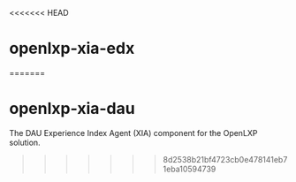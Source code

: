 <<<<<<< HEAD
# openlxp-xia-edx
=======
# openlxp-xia-dau
The DAU Experience Index Agent (XIA) component for the OpenLXP solution.
>>>>>>> 8d2538b21bf4723cb0e478141eb71eba10594739

